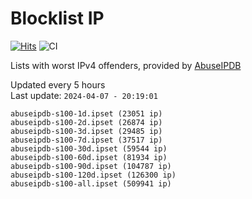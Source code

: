 # Blocklist IP

[![Hits](https://hits.seeyoufarm.com/api/count/incr/badge.svg?url=https%3A%2F%2Fgithub.com%2Fborestad%2Fblocklist-ip%2F&count_bg=%2379C83D&title_bg=%23555555&icon=&icon_color=%23E7E7E7&title=hits&edge_flat=false)](https://hits.seeyoufarm.com)  ![CI](https://img.shields.io/github/workflow/status/borestad/blocklist-ip/CI?style=flat-square)

Lists with worst IPv4 offenders, provided by [AbuseIPDB](https://www.abuseipdb.com/)

<!-- FOOTER-PLACEHOLDER -->
Updated every 5 hours<br>
Last update: `2024-04-07 - 20:19:01`
```
abuseipdb-s100-1d.ipset (23051 ip)
abuseipdb-s100-2d.ipset (26874 ip)
abuseipdb-s100-3d.ipset (29485 ip)
abuseipdb-s100-7d.ipset (37517 ip)
abuseipdb-s100-30d.ipset (59544 ip)
abuseipdb-s100-60d.ipset (81934 ip)
abuseipdb-s100-90d.ipset (104787 ip)
abuseipdb-s100-120d.ipset (126300 ip)
abuseipdb-s100-all.ipset (509941 ip)
```
